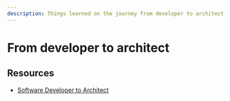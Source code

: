 ```yaml
---
description: Things learned on the journey from developer to architect.
---
```


# From developer to architect

## Resources

* [Software Developer to Architect](https://www.developertoarchitect.com/)
